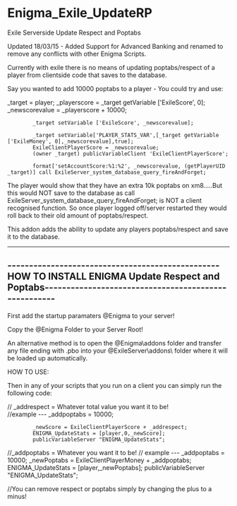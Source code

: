 # Enigma_Exile_UpdateRP
Exile Serverside Update Respect and Poptabs 

Updated 18/03/15 - Added Support for Advanced Banking and renamed to remove any conflicts with other Enigma Scripts. 



Currently with exile there is no means of updating poptabs/respect of a player from clientside code that saves to the database. 

Say you wanted to add 10000 poptabs to a player - You could try and use:

_target = player;
			_playerscore = _target getVariable ['ExileScore', 0];
			_newscorevalue = _playerscore + 10000;
			
			_target setVariable ['ExileScore', _newscorevalue];
			
			_target setVariable['PLAYER_STATS_VAR',[_target getVariable ['ExileMoney', 0],_newscorevalue],true];
			ExileClientPlayerScore = _newscorevalue;
			(owner _target) publicVariableClient 'ExileClientPlayerScore';
			
			format['setAccountScore:%1:%2', _newscorevalue, (getPlayerUID _target)] call ExileServer_system_database_query_fireAndForget;
			
The player would show that they have an extra 10k poptabs on xm8.....But this would NOT save to the database as call ExileServer_system_database_query_fireAndForget; is NOT a client recognised function. So once player logged off/server restarted they would roll back to their old amount of poptabs/respect.

This addon adds the ability to update any players poptabs/respect and save it to the database.




------------------------------------------------------------------------------------------------------------------------------------------------------
-------------------------------------------------HOW TO INSTALL ENIGMA Update Respect and Poptabs-----------------------------------------------------
------------------------------------------------------------------------------------------------------------------------------------------------------


First add the startup paramaters @Enigma to your server!

Copy the @Enigma Folder to your Server Root!

An alternative method is to open the @Enigma\addons folder and transfer any file ending with .pbo into your @ExileServer\addons\ folder where it will be loaded up automatically.


HOW TO USE:


Then in any of your scripts that you run on a client you can simply run the following code:

//	_addrespect = Whatever total value you want it to be!		
//example --- _addpoptabs = 10000;

			_newScore = ExileClientPlayerScore + _addrespect;
			ENIGMA_UpdateStats = [player,0,_newScore];
			publicVariableServer "ENIGMA_UpdateStats";


//_addpoptabs = Whatever you want it to be!
//
example --- _addpoptabs = 10000;
			_newPoptabs = ExileClientPlayerMoney + _addpoptabs;
			ENIGMA_UpdateStats = [player,_newPoptabs];
			publicVariableServer "ENIGMA_UpdateStats";


//You can remove respect or poptabs simply by changing the plus to a minus!
